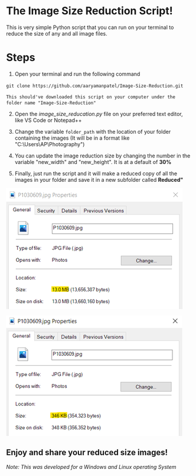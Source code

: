 # The Image Size Reduction Script!

This is very simple Python script that you can run on your terminal to reduce the size of any and all image files. 

# Steps

1. Open your terminal and run the following command

` git clone https://github.com/aaryamanpatel/Image-Size-Reduction.git `

    This should've downloaded this script on your computer under the folder name "Image-Size-Reduction"

2. Open the *image_size_reducation.py* file on your preferred text editor, like VS Code or Notepad++

3. Change the variable `folder_path` with the location of your folder containing the images
(It will be in a format like "C:\Users\AP\Photography")

4. You can update the image reduction size by changing the number in the variable "new_width" and "new_height". It is at a default of **30%**

5. Finally, just run the script and it will make a reduced copy of all the images in your folder and save it in a new subfolder called **Reduced"**

![Before](/before.png)

![After](/after.png)

## Enjoy and share your reduced size images!

*Note: This was developed for a Windows and Linux operating System*